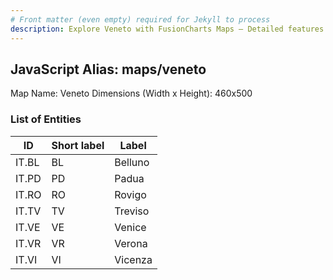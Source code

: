 ```yaml
---
# Front matter (even empty) required for Jekyll to process
description: Explore Veneto with FusionCharts Maps – Detailed features for seamless integration. Try now & enhance your data visualization today! 
---
```


## JavaScript Alias: maps/veneto

Map Name: Veneto
Dimensions (Width x Height): 460x500





### List of Entities

ID | Short label | Label
---|---|---|
IT.BL|BL|Belluno
IT.PD|PD|Padua
IT.RO|RO|Rovigo
IT.TV|TV|Treviso
IT.VE|VE|Venice
IT.VR|VR|Verona
IT.VI|VI|Vicenza

